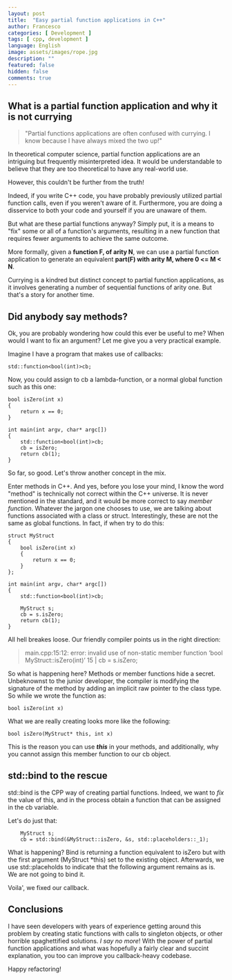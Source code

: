 ```yaml
---
layout: post
title:  "Easy partial function applications in C++"
author: Francesco
categories: [ Development ]
tags: [ cpp, development ]
language: English
image: assets/images/rope.jpg
description: ""
featured: false
hidden: false
comments: true
---
```



## What is a partial function application and why it is not currying

> "Partial functions applications are often confused with currying. I know because I have always mixed the two up!"

In theoretical computer science, partial function applications are an intriguing but frequently misinterpreted idea. It would be understandable to believe that they are too theoretical to have any real-world use.

However, this couldn't be further from the truth!

Indeed, if you write C++ code, you have probably previously utilized partial function calls, even if you weren't aware of it. 
Furthermore, you are doing a disservice to both your code and yourself if you are unaware of them.

But what are these partial functions anyway? Simply put, it is a means to "fix" some or all of a function's arguments, resulting in a new function that requires fewer arguments to achieve the same outcome.

More formally, given a **function F, of arity N**, we can use a partial function application to generate an equivalent **part(F) with arity M, where 0 <= M < N**.

Currying is a kindred but distinct concept to partial function applications, as it involves generating a number of sequential functions of arity one. But that's a story for another time.


## Did anybody say methods?

Ok, you are probably wondering how could this ever be useful to me? When would I want to fix an argument?
Let me give you a very practical example.

Imagine I have a program that makes use of callbacks:

```
std::function<bool(int)>cb;
```

Now, you could assign to cb a lambda-function, or a normal global function such as this one:

```
bool isZero(int x)
{
    return x == 0;
}

int main(int argv, char* argc[])
{
    std::function<bool(int)>cb;
    cb = isZero;
    return cb(1);
}
```
So far, so good. Let's throw another concept in the mix.

Enter methods in C++. And yes, before you lose your mind, I know the word "method" is technically not correct within the C++ universe. It is never mentioned in the standard, and it would be more correct to say *member function*. Whatever the jargon one chooses to use, we are talking about functions associated with a class or struct. Interestingly, these are not the same as global functions. In fact, if when try to do this:

```
struct MyStruct
{
    bool isZero(int x)
    {
        return x == 0;
    }
};

int main(int argv, char* argc[])
{
    std::function<bool(int)>cb;

    MyStruct s;
    cb = s.isZero;
    return cb(1);
}
```

All hell breakes loose. Our friendly compiler points us in the right direction:

> main.cpp:15:12: error: invalid use of non-static member function ‘bool MyStruct::isZero(int)’
>   15 |     cb = s.isZero;

So what is happening here? Methods or member functions hide a secret. 
Unbeknownst to the junior developer, the compiler is modifying the signature of the method by adding an implicit raw pointer to the class type. So while we wrote the function as:

`bool isZero(int x)`

What we are really creating looks more like the following:

`bool isZero(MyStruct* this, int x)`

This is the reason you can use ***this*** in your methods, and additionally, why you cannot assign this member function to our cb object.


## std::bind to the rescue 

std::bind is the CPP way of creating partial functions. Indeed, we want to *fix* the value of this, and in the process obtain a function that can be assigned in the cb variable.

Let's do just that:

```
    MyStruct s;
    cb = std::bind(&MyStruct::isZero, &s, std::placeholders::_1);
```

What is happening? Bind is returning a function equivalent to isZero but with the first argument (MyStruct *this) set to the existing object. Afterwards, we use std::placeholds to indicate that the following argument remains as is. We are not going to bind it.

Voila', we fixed our callback.

## Conclusions

I have seen developers with years of experience getting around this problem by creating static functions with calls to singleton objects, or other horrible spaghettified solutions. 
*I say no more*! With the power of partial function applications and what was hopefully a fairly clear and succint explanation, you too can improve you callback-heavy codebase.

Happy refactoring!